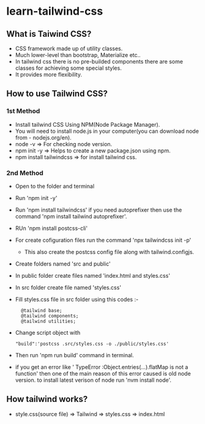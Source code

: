 # learn-tailwind-css

## What is Taiwind CSS?

- CSS framework made up of utility classes.
- Much lower-level than bootstrap, Materialize etc..
- In tailwind css there is no pre-builded components there are some classes for achieving some special styles.
- It provides more flexibility.

## How to use Tailwind CSS?

### 1st Method

- Install tailwind CSS Using NPM(Node Package Manager).
- You will need to install node.js in your computer(you can download node from - nodejs.org/en).
- node -v => For checking node version.
- npm init -y => Helps to create a new package.json using npm.
- npm install tailwindcss => for install tailwind css.

### 2nd Method

- Open to the folder and terminal
- Run 'npm init -y'
- Run 'npm install tailwindcss' if you need autoprefixer then use the command 'npm install tailwind autoprefixer'.
- RUn 'npm install postcss-cli'
- For create cofiguration files run the command 'npx tailwindcss init -p'
  - This also create the postcss config file along with tailwind.configjs.
- Create folders named 'src and public'
- In public folder create files named 'index.html and styles.css'
- In src folder create file named 'styles.css'
- Fill styles.css file in src folder using this codes :-

  ```
    @tailwind base;
    @tailwind components;
    @tailwind utilities;

  ```

- Change script object with

  ```
  "build":'postcss .src/styles.css -o ./public/styles.css'
  ```

- Then run 'npm run build' command in terminal.

- if you get an error like ' TypeError :Object.entries(...).flatMap is not a function'
  then one of the main reason of this error caused is old node version.
  to install latest verison of node run 'nvm install node'.

## How tailwind works?

- style.css(source file) => Tailwind => styles.css => index.html
